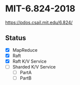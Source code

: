 # MIT-6.824-2018
https://pdos.csail.mit.edu/6.824/

## Status
- [x] MapReduce
- [x] Raft
- [x] Raft K/V Service
- [ ] Sharded K/V Service
  - [ ] PartA
  - [ ] PartB
